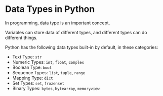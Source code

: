 # Data Types in Python

In programming, data type is an important concept.

Variables can store data of different types, and different types can do different things.

Python has the following data types built-in by default, in these categories:

- Text Type: `str`
- Numeric Types: `int`, `float`, `complex`
- Boolean Type: `bool`
- Sequence Types: `list`, `tuple`, `range`
- Mapping Type: `dict`
- Set Types: `set`, `frozenset`
- Binary Types: `bytes`, `bytearray`, `memoryview`